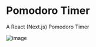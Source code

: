 # Pomodoro Timer
A React (Next.js) Pomodoro Timer

![image](https://github.com/apriltaoyvr/pomodoro-timer/assets/95392008/662693a9-d071-455a-9c59-a20e245e2081)
